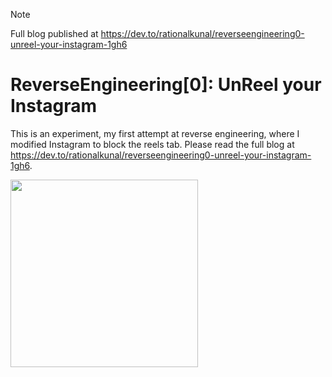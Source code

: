 > [!NOTE]
> Full blog published at https://dev.to/rationalkunal/reverseengineering0-unreel-your-instagram-1gh6

# ReverseEngineering[0]: UnReel your Instagram

This is an experiment, my first attempt at reverse engineering, where I modified Instagram to block the reels tab. Please read the full blog at https://dev.to/rationalkunal/reverseengineering0-unreel-your-instagram-1gh6.

<img width="300px" src="https://github.com/user-attachments/assets/01cb18de-48c0-4c28-80e5-8c727d8f7f1a" />
